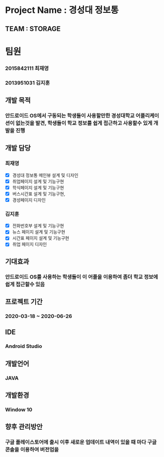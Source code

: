 Project Name : 경성대 정보통
=========================================
TEAM : STORAGE
----------------------------------------
# 팀원 
### 2015842111 최재영
### 2013951031 김지훈 

## 개발 목적 
### 안드로이드 OS에서 구동되는 학생들이 사용할만한 경성대학교 어플리케이션이 없는것을 발견, 학생들이 학교 정보를 쉽게 접근하고 사용할수 있게 개발을 진행

## 개발 담당
### 최재영 
- [x] 경성대 정보통 메인뷰 설계 및 디자인 
- [x] 취업페이지 설계 및 기능구현
- [x] 학식페이지 설계 및 기능구현 
- [x] 버스시간표 설계 및 기능구현,
- [x] 경성페이지 디자인

### 김지훈
- [x] 전화번호부 설계 및 기능구현 
- [x] 뉴스 페이지 설계 및 기능구현
- [x] 시간표 페이지 설계 및 기능구현
- [x] 취업 페이지 디자인 

## 기대효과
### 안드로이드 OS를 사용하는 학생들이 이 어플을 이용하여 좀더 학교 정보에 쉽게 접근할수 있음

## 프로젝트 기간 
### 2020-03-18 ~ 2020-06-26

## IDE
### Android Studio 

## 개발언어
### JAVA

## 개발환경
### Window 10 

## 향후 관리방안
### 구글 플레이스토어에 출시 이후 새로운 업데이트 내역이 있을 때 마다 구글 콘솔을 이용하여 버전업을 
